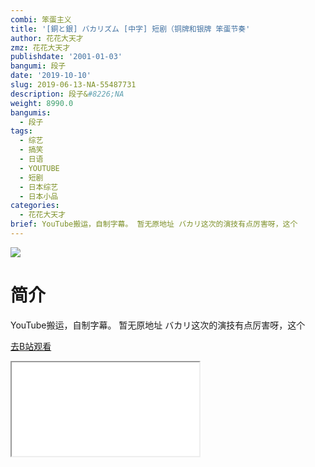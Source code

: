 ```yaml
---
combi: 笨蛋主义
title: '[銅と銀] バカリズム [中字] 短剧（铜牌和银牌 笨蛋节奏'
author: 花花大天才
zmz: 花花大天才
publishdate: '2001-01-03'
bangumi: 段子
date: '2019-10-10'
slug: 2019-06-13-NA-55487731
description: 段子&#8226;NA
weight: 8990.0
bangumis:
  - 段子
tags:
  - 综艺
  - 搞笑
  - 日语
  - YOUTUBE
  - 短剧
  - 日本综艺
  - 日本小品
categories:
  - 花花大天才
brief: YouTube搬运，自制字幕。 暂无原地址 バカリ这次的演技有点厉害呀，这个
---
```

![](https://raw.githubusercontent.com/tcgriffith/owaraisite/master/static/tmpimg/3ae8f040f680a2797e97d839a57fe4452d47fd62.jpg.480.jpg)
# 简介  
YouTube搬运，自制字幕。
暂无原地址
バカリ这次的演技有点厉害呀，这个  

[去B站观看](https://www.bilibili.com/video/av55487731/)
<div class ="resp-container"><iframe class="testiframe" src="//player.bilibili.com/player.html?aid=55487731"", scrolling="no", allowfullscreen="true" > </iframe></div> 
